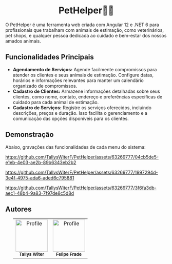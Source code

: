 <body>
  <h1 align="center">PetHelper🐶🐱</h1>
  <p>O PetHelper é uma ferramenta web criada com Angular 12 e .NET 6 para profissionais que trabalham com animais de
    estimação, como veterinários, pet shops, e qualquer pessoa dedicada ao cuidado e bem-estar
    dos nossos amados animais.</p>
  <h2>Funcionalidades Principais</h2>
  <ul>
    <li><strong>Agendamento de Serviços:</strong> Agende facilmente compromissos para atender os clientes e seus animais
      de estimação. Configure datas, horários e informações relevantes para manter um calendário organizado de
      compromissos.</li>
    <li><strong>Cadastro de Clientes:</strong> Armazene informações detalhadas sobre seus clientes, como nome, contato,
      endereço e preferências específicas de cuidado para cada animal de estimação.</li>
    <li><strong>Cadastro de Serviços:</strong> Registre os serviços oferecidos, incluindo descrições, preços e duração.
      Isso facilita o gerenciamento e a comunicação das opções disponíveis para os clientes.</li>
  </ul>
  <h2>Demonstração</h2>
  <p>Abaixo, gravações das funcionalidades de cada menu do sistema:</p> 



https://github.com/TallysWiterF/PetHelper/assets/63269777/04cb5de5-e1eb-4e03-ae2b-89b6343eb2b2




https://github.com/TallysWiterF/PetHelper/assets/63269777/1997294d-3e4f-4975-ada6-aded6c795881

https://github.com/TallysWiterF/PetHelper/assets/63269777/3f6fa3db-aec1-48b4-9a83-7f97de8c5d8d

  <h2>Autores</h2>
  <ul>
    <table align="center">
      <tr>
        <td align="center">
          <a href="https://github.com/TallysWiterF">
            <img src="https://avatars.githubusercontent.com/u/63269777?v=4" width="100px;" alt="Profile" />
            <br />
            <sub>
              <b>Tallys Witer</b>
            </sub>
          </a>
        </td>
        <td align="center">
          <a href="https://github.com/felpBigStack">
            <img src="https://avatars.githubusercontent.com/u/144967655?v=4" width="100px;" alt="Profile" />
            <br />
            <sub>
              <b>Felipe Frade</b>
            </sub>
          </a>
        </td>
      </tr>
    </table>
  </ul>
</body>
